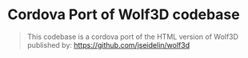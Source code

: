 # Cordova Port of Wolf3D codebase
> This codebase is a cordova port of the HTML version of Wolf3D published by:
https://github.com/jseidelin/wolf3d
